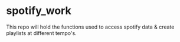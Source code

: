 # spotify_work
This repo will hold the functions used to access spotify data &amp; create playlists at different tempo's.

